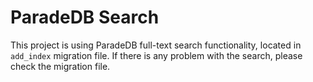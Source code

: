 # ParadeDB Search

This project is using ParadeDB full-text search functionality, located in `add_index` migration file. If there is any problem with the search, please check the migration file.
